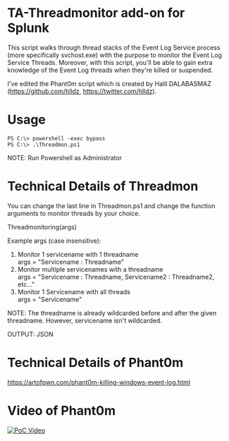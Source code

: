 # TA-Threadmonitor add-on for Splunk
This script walks through thread stacks of the Event Log Service process (more specifically svchost.exe) with the purpose to monitor the Event Log Service Threads. Moreover, with this script, you'll be able to gain extra knowledge of the Event Log threads when they're killed or suspended. 

I've edited the Phant0m script which is created by Halil DALABASMAZ (https://github.com/hlldz, https://twitter.com/hlldz).

# Usage

```
PS C:\> powershell -exec bypass
PS C:\> .\Threadmon.ps1

```
NOTE: Run Powershell as Administrator

# Technical Details of Threadmon
You can change the last line in Threadmon.ps1 and change the function arguments to monitor threads by your choice.

Threadmonitoring(args)

Example args (case insensitive):
1. Monitor 1 servicename with 1 threadname
<br />args = "Servicename : Threadname"
2. Monitor multiple servicenames with a threadname
<br />args = "Servicename : Threadname, Servicename2 : Threadname2, etc..."
3. Monitor 1 Servicename with all threads
<br />args = "Servicename"

NOTE: The threadname is already wildcarded before and after the given threadname. However, servicename isn't wildcarded.

OUTPUT: JSON

# Technical Details of Phant0m
https://artofpwn.com/phant0m-killing-windows-event-log.html

# Video of Phant0m
[![PoC Video](https://i.ytimg.com/vi/PF0-tZWCmpc/maxresdefault.jpg)](https://www.youtube.com/watch?v=PF0-tZWCmpc)



